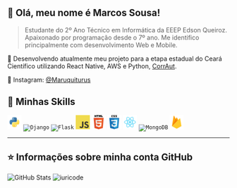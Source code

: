 <!--
**Maruquitus/Maruquitus** is a ✨ _special_ ✨ repository because its `README.md` (this file) appears on your GitHub profile.

Here are some ideas to get you started:

- 🔭 I’m currently working on ...
- 🌱 I’m currently learning ...
- 👯 I’m looking to collaborate on ...
- 🤔 I’m looking for help with ...
- 💬 Ask me about ...
- 📫 How to reach me: ...
- 😄 Pronouns: ...
- ⚡ Fun fact: ...
-->

## 👋 Olá, meu nome é <strong>Marcos Sousa!</strong>
> Estudante do 2º Ano Técnico em Informática da EEEP Edson Queiroz. 
> Apaixonado por programação desde o 7º ano.
> Me identifico principalmente com desenvolvimento Web e Mobile.

🔭 Desenvolvendo atualmente meu projeto para a etapa estadual do Ceará Científico utilizando React Native, AWS e Python, <a href="https://corraut.com.br">CorrAut</a>.

💬 Instagram: <a href="https://www.instagram.com/maruquiturus/">@Maruquiturus</a>
## 🚀 Minhas Skills
<code><img height="32" src="https://raw.githubusercontent.com/github/explore/80688e429a7d4ef2fca1e82350fe8e3517d3494d/topics/python/python.png" alt="Python"/></code>
<code><img height="32" src="https://www.svgrepo.com/show/353657/django-icon.svg" alt="Django"/></code>
<code><img height="32" src="https://github-production-user-asset-6210df.s3.amazonaws.com/58173530/253042929-bd4064fb-ac72-4bb2-96c9-de586ed04d84.png" alt="Flask"/></code>
<code><img height="32" src="https://raw.githubusercontent.com/github/explore/80688e429a7d4ef2fca1e82350fe8e3517d3494d/topics/javascript/javascript.png" alt="Javascript"/></code>
<code><img height="32" src="https://raw.githubusercontent.com/github/explore/80688e429a7d4ef2fca1e82350fe8e3517d3494d/topics/html/html.png" alt="HTML5"/></code>
<code><img height="32" src="https://raw.githubusercontent.com/github/explore/80688e429a7d4ef2fca1e82350fe8e3517d3494d/topics/css/css.png" alt="CSS"/></code>
<code><img height="32" src="https://raw.githubusercontent.com/github/explore/80688e429a7d4ef2fca1e82350fe8e3517d3494d/topics/react/react.png" alt="React"/></code>
<code><img height="32" src="https://github.com/Maruquitus/Maruquitus/assets/58173530/cbecd9b4-f3eb-4a44-bc62-918462b16dbe" alt="MongoDB"/></code>
<code><img height="32" src="https://raw.githubusercontent.com/github/explore/80688e429a7d4ef2fca1e82350fe8e3517d3494d/topics/firebase/firebase.png" alt="Firebase"/></code>

---

## ⭐ Informações sobre minha conta GitHub
![GitHub Stats](https://stats-mcr98swsj-maruquitus-projects.vercel.app/api?username=maruquitus&show_icons=true&theme=dark)
![iuricode](https://stats-mcr98swsj-maruquitus-projects.vercel.app/api/top-langs/?username=maruquitus&hide=html&layout=compact&theme=dark)
